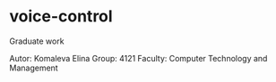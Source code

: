 # voice-control
Graduate work

Autor: Komaleva Elina
Group: 4121
Faculty: Computer Technology and Management
